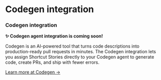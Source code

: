 # Codegen integration

### Codegen integration

**✨ Codegen agent integration is coming soon!**

Codegen is an AI-powered tool that turns code descriptions into production-ready pull requests in minutes. The Codegen integration lets you assign Shortcut Stories directly to your Codegen agent to generate code, create PRs, and ship with fewer errors.

[Learn more at Codegen →](https://docs.codegen.com/introduction/overview)
